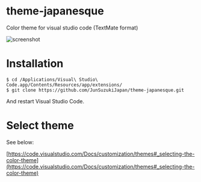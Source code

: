 # theme-japanesque

Color theme for visual studio code (TextMate format)

![screenshot](https://raw.github.com/wiki/JunSuzukiJapan/theme-japanesque/images/screenshot.png)

# Installation

```Mac OS X
$ cd /Applications/Visual\ Studio\ Code.app/Contents/Resources/app/extensions/
$ git clone https://github.com/JunSuzukiJapan/theme-japanesque.git
```

And restart Visual Studio Code.

# Select theme

See below:

[https://code.visualstudio.com/Docs/customization/themes#_selecting-the-color-theme](https://code.visualstudio.com/Docs/customization/themes#_selecting-the-color-theme)